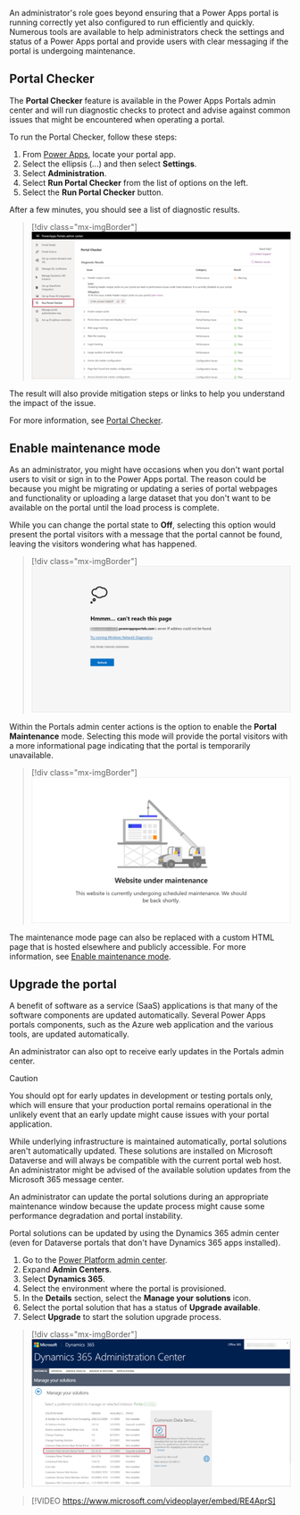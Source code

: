 An administrator's role goes beyond ensuring that a Power Apps portal is running correctly yet also configured to run efficiently and quickly. Numerous tools are available to help administrators check the settings and status of a Power Apps portal and provide users with clear messaging if the portal is undergoing maintenance.

## Portal Checker

The **Portal Checker** feature is available in the Power Apps Portals admin center and will run diagnostic checks to protect and advise against common issues that might be encountered when operating a portal.

To run the Portal Checker, follow these steps:

1. From [Power Apps](https://make.powerapps.com/?azure-portal=true), locate your portal app.
1. Select the ellipsis (...) and then select **Settings**.
1. Select **Administration**.
1. Select **Run Portal Checker** from the list of options on the left.
1. Select the **Run Portal Checker** button.

After a few minutes, you should see a list of diagnostic results.

> [!div class="mx-imgBorder"]
> [![Screenshot of the Run Portal Checker with diagnostic results listed.](../media/portal-checker.png)](../media/portal-checker.png#lightbox)

The result will also provide mitigation steps or links to help you understand the impact of the issue.

For more information, see [Portal Checker](https://docs.microsoft.com/powerapps/maker/portals/admin/portal-checker/?azure-portal=true).

## Enable maintenance mode

As an administrator, you might have occasions when you don't want portal users to visit or sign in to the Power Apps portal. The reason could be because you might be migrating or updating a series of portal webpages and functionality or uploading a large dataset that you don't want to be available on the portal until the load process is complete.

While you can change the portal state to **Off**, selecting this option would present the portal visitors with a message that the portal cannot be found, leaving the visitors wondering what has happened.

> [!div class="mx-imgBorder"]
> [![Screenshot of the Portal Off error message.](../media/portal-off.png)](../media/portal-off.png#lightbox)

Within the Portals admin center actions is the option to enable the **Portal Maintenance** mode. Selecting this mode will provide the portal visitors with a more informational page indicating that the portal is temporarily unavailable.

> [!div class="mx-imgBorder"]
> [![Screenshot of the Portal Maintenance Mode message.](../media/maintenance-mode.png)](../media/maintenance-mode.png#lightbox)

The maintenance mode page can also be replaced with a custom HTML page that is hosted elsewhere and publicly accessible. For more information, see [Enable maintenance mode](https://docs.microsoft.com/powerapps/maker/portals/admin/enable-maintenance-mode#enable-maintenance-mode/?azure-portal=true).

## Upgrade the portal

A benefit of software as a service (SaaS) applications is that many of the software components are updated automatically. Several Power Apps portals components, such as the Azure web application and the various tools, are updated automatically.  

An administrator can also opt to receive early updates in the Portals admin center.

> [!CAUTION]
> You should opt for early updates in development or testing portals only, which will ensure that your production portal remains operational in the unlikely event that an early update might cause issues with your portal application.

While underlying infrastructure is maintained automatically, portal solutions aren't automatically updated. These solutions are installed on Microsoft Dataverse and will always be compatible with the current portal web host. An administrator might be advised of the available solution updates from the Microsoft 365 message center.

An administrator can update the portal solutions during an appropriate maintenance window because the update process might cause some performance degradation and portal instability.

Portal solutions can be updated by using the Dynamics 365 admin center (even for Dataverse portals that don't have Dynamics 365 apps installed).

1. Go to the [Power Platform admin center](https://aka.ms/ppac/?azure-portal=true).
1. Expand **Admin Centers**.
1. Select **Dynamics 365**.
1. Select the environment where the portal is provisioned.
1. In the **Details** section, select the **Manage your solutions** icon.
1. Select the portal solution that has a status of **Upgrade available**.
1. Select **Upgrade** to start the solution upgrade process.

> [!div class="mx-imgBorder"]
> [![Screenshot of the Starter Portal with the Upgrade icon highlighted.](../media/update-portal-solutions.png)](../media/update-portal-solutions.png#lightbox)

> [!VIDEO https://www.microsoft.com/videoplayer/embed/RE4AprS]
